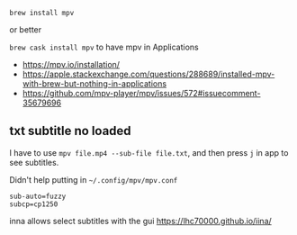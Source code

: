 `brew install mpv`

or better

`brew cask install mpv` to have mpv in Applications

- https://mpv.io/installation/
- https://apple.stackexchange.com/questions/288689/installed-mpv-with-brew-but-nothing-in-applications
- https://github.com/mpv-player/mpv/issues/572#issuecomment-35679696

## txt subtitle no loaded

I have to use `mpv file.mp4 --sub-file file.txt`, and then press `j` in app to see subtitles.

Didn't help putting in `~/.config/mpv/mpv.conf`

```
sub-auto=fuzzy
subcp=cp1250
```

inna allows select subtitles with the gui https://lhc70000.github.io/iina/